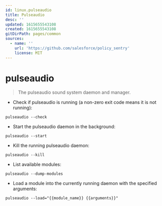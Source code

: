 ```yaml
---
id: linux.pulseaudio
title: Pulseaudio
desc: ''
updated: 1615655543108
created: 1615655543108
gitDirPath: pages/common
sources:
  - name: ''
    url: 'https://github.com/salesforce/policy_sentry'
    license: MIT
---
```

# pulseaudio

> The pulseaudio sound system daemon and manager.

- Check if pulseaudio is running (a non-zero exit code means it is not running):

`pulseaudio --check`

- Start the pulseaudio daemon in the background:

`pulseaudio --start`

- Kill the running pulseaudio daemon:

`pulseaudio --kill`

- List available modules:

`pulseaudio --dump-modules`

- Load a module into the currently running daemon with the specified arguments:

`pulseaudio --load="{{module_name}} {{arguments}}"`

